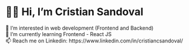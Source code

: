<h1> 🙋‍♂️ Hi, I’m Cristian Sandoval</h1>
👀 I’m interested in web development (Frontend and Backend)<br></>
🌱 I’m currently learning Frontend - React JS<br></>
📫 Reach me on Linkedin: https://www.linkedin.com/in/cristiancsandoval/ 

<!---
cristiancsandoval/cristiancsandoval is a ✨ special ✨ repository because its `README.md` (this file) appears on your GitHub profile.
You can click the Preview link to take a look at your changes.
--->
